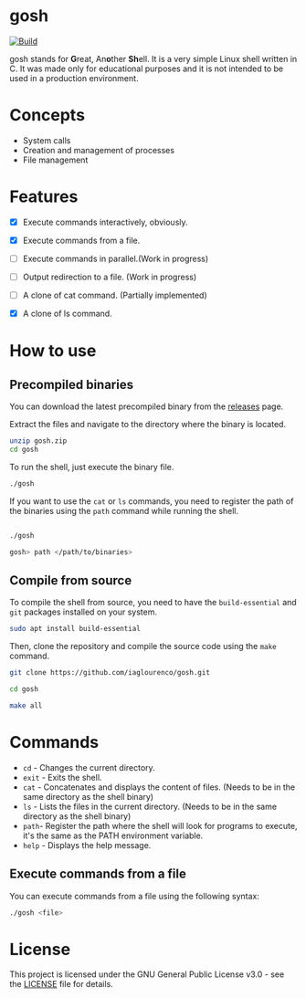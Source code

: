 # gosh

[![Build](https://github.com/iaglourenco/gosh/actions/workflows/builld.yaml/badge.svg)](https://github.com/iaglourenco/gosh/actions/workflows/builld.yaml)

gosh stands for **G**reat, An**o**ther **Sh**ell. It is a very simple Linux shell written in C. It was made only for educational purposes and it is not intended to be used in a production environment.

# Concepts
- System calls
- Creation and management of processes
- File management


# Features
- [x] Execute commands interactively, obviously.
- [x] Execute commands from a file.
- [ ] Execute commands in parallel.(Work in progress)
- [ ] Output redirection to a file. (Work in progress)
- [ ] A clone of cat command. (Partially implemented)
- [x] A clone of ls command.


# How to use

## Precompiled binaries

You can download the latest precompiled binary from the [releases](https://github.com/iaglourenco/gosh/releases) page.

Extract the files and navigate to the directory where the binary is located.

```bash
unzip gosh.zip
cd gosh
```

To run the shell, just execute the binary file.

```bash
./gosh
```

If you want to use the `cat` or `ls` commands, you need to register the path of the binaries using the `path` command while running the shell.

```bash

./gosh

gosh> path </path/to/binaries>
```


## Compile from source

To compile the shell from source, you need to have the `build-essential` and `git` packages installed on your system.

```bash
sudo apt install build-essential
```

Then, clone the repository and compile the source code using the `make` command.

```bash
git clone https://github.com/iaglourenco/gosh.git

cd gosh

make all
```

# Commands

- `cd` - Changes the current directory.
- `exit` - Exits the shell.
- `cat` - Concatenates and displays the content of files. (Needs to be in the same directory as the shell binary)
- `ls` - Lists the files in the current directory. (Needs to be in the same directory as the shell binary)
- `path`- Register the path where the shell will look for programs to execute, it's the same as the PATH environment variable.
- `help` - Displays the help message.


## Execute commands from a file

You can execute commands from a file using the following syntax:

```bash
./gosh <file>
```

# License

This project is licensed under the GNU General Public License v3.0 - see the [LICENSE](LICENSE) file for details.
